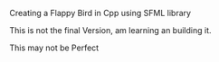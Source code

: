 Creating a Flappy Bird in Cpp using SFML library

This is not the final Version, am learning an building it.

This may not be Perfect